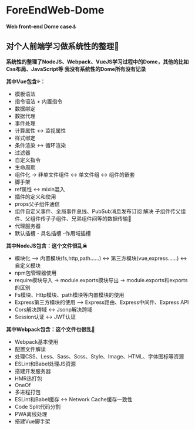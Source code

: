# ForeEndWeb-Dome
**Web front-end Dome case⚓**
## 对个人前端学习做系统性的整理🎃
**系统性的整理了NodeJS、Webpack、VueJS学习过程中的Dome，其他的比如Css布局、JavaScript等 我没有系统性的Dome所有没有记录**

**其中Vue包含💦：**
  - 模板语法
  - 指令语法 + 内置指令
  - 数据绑定
  - 数据代理
  - 事件处理
  - 计算属性 <-> 监视属性
  - 样式绑定
  - 条件渲染 <-> 循环渲染
  - 过滤器
  - 自定义指令
  - 生命周期
  - 组件化 -> 非单文件组件 <-> 单文件组 <-> 组件的嵌套
  - 脚手架
  - ref属性 <-> mixin混入
  - 插件的定义和使用
  - props父子组件通信
  - 组件自定义事件、全局事件总线、PubSub消息发布订阅 解决 子组件传父组件、父组件传子子组件、兄弟组件间等的数据传输🚨
  - 代理服务器
  - 默认插槽 - 具名插槽 -作用域插槽
  
**其中NodeJS包含：这个文件很乱☠**
  - 模块化 --> 内置模块(fs,http,path……) <-> 第三方模块(vue,express……) <-> 自定义模块
  - npm包管理器使用
  - require模块导入 -> module.exports模块导出 -> module.exports和exports的区别
  - Fs模块、Http模块、path模块等内置模块的使用
  - Express第三方模块的使用 --> Express路由、Express中间件、Express API
  - Cors解决跨域 <-> Jsonp解决跨域
  - Session认证 <-> JWT认证
  
  **其中Webpack包含：这个文件也很乱💫**
  - Webpack基本使用
  - 配置文件解读
  - 处理CSS、Less、Sass、Scss、Style、Image、HTML、字体图标等资源
  - ESLint和Babel处理JS资源
  - 搭建开发服务器
  - HMR热打包
  - OneOf
  - 多进程打包
  - ESLint和Babel缓存 <-> Network Cache缓存一致性
  - Code Split代码分割
  - PWA离线处理
  - 搭建Vue脚手架
